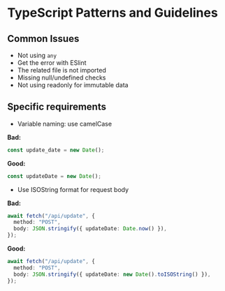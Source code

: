 # TypeScript Patterns and Guidelines

## Common Issues

- Not using `any`
- Get the error with ESlint
- The related file is not imported
- Missing null/undefined checks
- Not using readonly for immutable data

## Specific requirements

- Variable naming: use camelCase

**Bad:**

```typescript
const update_date = new Date();
```

**Good:**

```typescript
const updateDate = new Date();
```

- Use ISOString format for request body

**Bad:**

```typescript
await fetch("/api/update", {
  method: "POST",
  body: JSON.stringify({ updateDate: Date.now() }),
});
```

**Good:**

```typescript
await fetch("/api/update", {
  method: "POST",
  body: JSON.stringify({ updateDate: new Date().toISOString() }),
});
```
